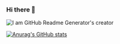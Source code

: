 ### Hi there 👋
![I am GitHub Readme Generator's creator]([https://arturssmirnovs.github.io/github-profile-readme-generator/images/banner.png](https://github.com/Akmot9/Akmot9/blob/main/Kids%20Virtual%20Store%20Banner.png))

[![Anurag's GitHub stats](https://github-readme-stats.vercel.app/api?username=Akmot9)](https://github.com/anuraghazra/github-readme-stats)

<!--
**Akmot9/Akmot9** is a ✨ _special_ ✨ repository because its `README.md` (this file) appears on your GitHub profile.

Here are some ideas to get you started:

- 🔭 I’m currently working on ...
- 🌱 I’m currently learning ...
- 👯 I’m looking to collaborate on ...
- 🤔 I’m looking for help with ...
- 💬 Ask me about ...
- 📫 How to reach me: ...
- 😄 Pronouns: ...
- ⚡ Fun fact: ...
-->

